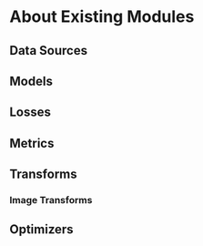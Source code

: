 # About Existing Modules

## Data Sources

## Models

## Losses

## Metrics

## Transforms

### Image Transforms 

## Optimizers
